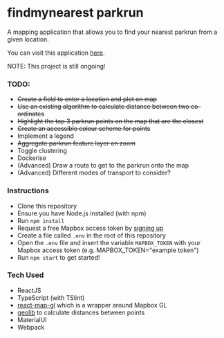 # findmynearest parkrun

A mapping application that allows you to find your nearest parkrun from a given location.

You can visit this application <a href="https://findmynearest-parkrun.firebaseapp.com/" target="_blank">here</a>.

NOTE: This project is still ongoing!

### TODO:
- ~~Create a field to enter a location and plot on map~~
- ~~Use an existing algorithm to calculate distance between two co-ordinates~~
- ~~Highlight the top 3 parkrun points on the map that are the closest~~
- ~~Create an accessible colour scheme for points~~
- Implement a legend
- ~~Aggregate parkrun feature layer on zoom~~
- Toggle clustering
- Dockerise
- (Advanced) Draw a route to get to the parkrun onto the map
- (Advanced) Different modes of transport to consider?

### Instructions
- Clone this repository
- Ensure you have Node.js installed (with npm)
- Run `npm install`
- Request a free Mapbox access token by <a href="https://account.mapbox.com/auth/signup/" target="_blank">signing up</a>
- Create a file called `.env` in the root of this repository
- Open the `.env` file and insert the variable `MAPBOX_TOKEN` with your Mapbox access token (e.g. MAPBOX_TOKEN="example token")
- Run `npm start` to get started!

### Tech Used
- ReactJS
- TypeScript (with TSlint)
- <a href="https://github.com/uber/react-map-gl" target="_blank">react-map-gl</a> which is a wrapper around Mapbox GL
- <a href="https://github.com/manuelbieh/geolib" target="_blank">geolib</a> to calculate distances between points
- MaterialUI
- Webpack

